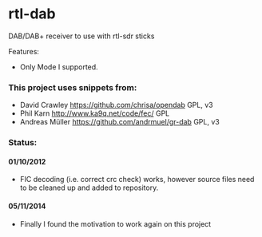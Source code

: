 # rtl-dab

DAB/DAB+ receiver to use with rtl-sdr sticks

Features:
* Only Mode I supported.

### This project uses snippets from:

* David Crawley https://github.com/chrisa/opendab GPL, v3
* Phil Karn http://www.ka9q.net/code/fec/ GPL
* Andreas Müller https://github.com/andrmuel/gr-dab GPL, v3


### Status:

#### 01/10/2012
* FIC decoding (i.e. correct crc check) works, however source files need to be cleaned up and added to repository.
#### 05/11/2014
* Finally I found the motivation to work again on this project

